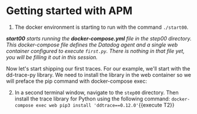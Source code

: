 # Getting started with APM
1. The docker environment is starting to run with the command `./start00`.
  
  *<strong>start00</strong> starts running the **docker-compose.yml** file in the step00 directory. This docker-compose file defines the Datadog agent and a single web container configured to execute `first.py`. There is nothing in that file yet, you will be filling it out in this session.*

  Now let's start shipping our first traces. For our example, we'll start with the dd-trace-py library. We need to install the library in the web container so we will preface the pip command with docker-compose exec:

2. In a second terminal window, navigate to the `step00` directory. Then install the trace library for Python using the following command:
  `docker-compose exec web pip3 install 'ddtrace==0.12.0'`{{execute T2}}

